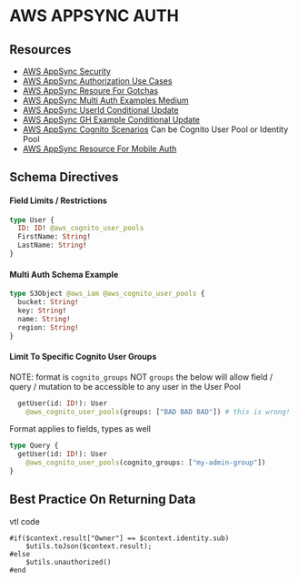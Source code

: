 # AWS APPSYNC AUTH

## Resources

- [AWS AppSync Security](https://docs.aws.amazon.com/appsync/latest/devguide/security.html)
- [AWS AppSync Authorization Use Cases](https://docs.aws.amazon.com/appsync/latest/devguide/security-authorization-use-cases.html)
- [AWS AppSync Resoure For Gotchas](https://www.integralist.co.uk/posts/cognito/#example-google-app-configuration)
- [AWS AppSync Multi Auth Examples Medium](https://medium.com/@ednergizer/multiple-authorization-methods-in-a-single-graphql-api-with-aws-appsync-security-at-the-data-7feeaa968486)
- [AWS AppSync UserId Conditional Update](https://forums.aws.amazon.com/thread.jspa?threadID=239939)
- [AWS AppSync GH Example Conditional Update](https://github.com/aws-samples/aws-appsync-chat/blob/master/amplify/backend/api/allamplifychatt/build/resolvers/Mutation.updateMessage.request)
- [AWS AppSync Cognito Scenarios](https://docs.aws.amazon.com/cognito/latest/developerguide/cognito-scenarios.html#scenario-appsync)
  Can be Cognito User Pool or Identity Pool
- [AWS AppSync Resource For Mobile Auth](https://www.integralist.co.uk/posts/cognito/#example-google-app-configuration)

## Schema Directives

#### Field Limits / Restrictions

```graphql
type User {
  ID: ID! @aws_cognito_user_pools
  FirstName: String!
  LastName: String!
}
```

#### Multi Auth Schema Example

```graphql
type S3Object @aws_iam @aws_cognito_user_pools {
  bucket: String!
  key: String!
  name: String!
  region: String!
}
```

#### Limit To Specific Cognito User Groups

NOTE: format is `cognito_groups` NOT `groups`
the below will allow field / query / mutation to be accessible to any user in the User Pool

```graphql
  getUser(id: ID!): User
    @aws_cognito_user_pools(groups: ["BAD BAD BAD"]) # this is wrong!
```

Format applies to fields, types as well

```graphql
type Query {
  getUser(id: ID!): User
    @aws_cognito_user_pools(cognito_groups: ["my-admin-group"])
}
```

## Best Practice On Returning Data

vtl code

```vtl
#if($context.result["Owner"] == $context.identity.sub)
    $utils.toJson($context.result);
#else
    $utils.unauthorized()
#end
```
